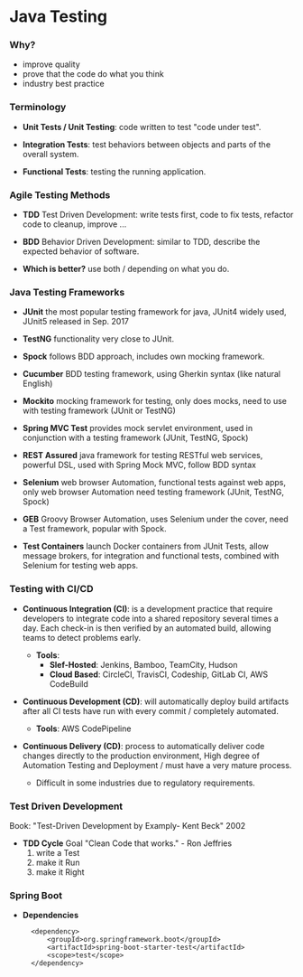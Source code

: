 # Java Testing

### Why?
* improve quality
* prove that the code do what you think
* industry best practice

### Terminology

* **Unit Tests / Unit Testing**: code written to test "code under test".

* **Integration Tests**: test behaviors between objects and parts of the overall system.

* **Functional Tests**: testing the running application.

### Agile Testing Methods

* **TDD** Test Driven Development: write tests first, code to fix tests, refactor code to cleanup, improve ...

* **BDD** Behavior Driven Development: similar to TDD, describe the expected behavior of software.

* **Which is better?** use both / depending on what you do.

### Java Testing Frameworks

* **JUnit** the most popular testing framework for java, JUnit4 widely used, JUnit5 released in Sep. 2017

* **TestNG** functionality very close to JUnit.

* **Spock** follows BDD approach, includes own mocking framework.

* **Cucumber** BDD testing framework, using Gherkin syntax (like natural English)

* **Mockito** mocking framework for testing, only does mocks, need to use with testing framework (JUnit or TestNG)

* **Spring MVC Test** provides mock servlet environment, used in conjunction with a testing framework (JUnit, TestNG, Spock)

* **REST Assured** java framework for testing RESTful web services, powerful DSL, used with Spring Mock MVC, follow BDD syntax

* **Selenium** web browser Automation, functional tests against web apps, only web browser Automation need testing framework (JUnit, TestNG, Spock)

* **GEB** Groovy Browser Automation, uses Selenium under the cover, need a Test framework, popular with Spock.

* **Test Containers** launch Docker containers from JUnit Tests, allow message brokers, for integration and functional tests, combined with Selenium for testing web apps.


### Testing with CI/CD

* **Continuous Integration (CI)**: is a development practice that require developers to integrate code into a shared repository several times a day. Each check-in is then verified by an automated build, allowing teams to detect problems early.
  * **Tools**:
      * **Slef-Hosted**: Jenkins, Bamboo, TeamCity, Hudson
      * **Cloud Based**: CircleCI, TravisCI, Codeship, GitLab CI, AWS CodeBuild

* **Continuous Development (CD)**: will automatically deploy build artifacts after all CI tests have run with every commit / completely automated.
  * **Tools**: AWS CodePipeline

* **Continuous Delivery (CD)**: process to automatically deliver code changes directly to the production environment, High degree of Automation Testing and Deployment / must have a very mature process.
  * Difficult in some industries due to regulatory requirements.


### Test Driven Development
Book: "Test-Driven Development by Examply- Kent Beck" 2002

* **TDD Cycle** Goal "Clean Code that works." - Ron Jeffries
  1. write a Test
  2. make it Run
  3. make it Right

### Spring Boot

* **Dependencies**

        <dependency>
            <groupId>org.springframework.boot</groupId>
            <artifactId>spring-boot-starter-test</artifactId>
            <scope>test</scope>
        </dependency>







